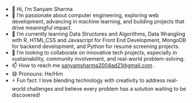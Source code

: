 - 👋 Hi, I’m Sanyam Sharma
- 👀 I’m passionate about computer engineering, exploring web development, advancing in machine learning, and building projects that drive meaningful impact.
- 🌱 I’m currently learning Data Structures and Algorithms, Data Wrangling with R, HTML,CSS and Javascript for Front End Development, MongoDB for backend development, and Python for resume screening projects.  
- 💞️ I’m looking to collaborate on innovative tech projects, especially in sustainability, community involvement, and real-world problem-solving.
- 📫 How to reach me sanyamsharma2004ad21@gmail.com . 
- 😄 Pronouns: He/Him
- ⚡ Fun fact: I love blending technology with creativity to address real-world challenges and believe every problem has a solution waiting to be discovered!

<!---
SanyamCODR/SanyamCODR is a ✨ special ✨ repository because its `README.md` (this file) appears on your GitHub profile.
You can click the Preview link to take a look at your changes.
--->
